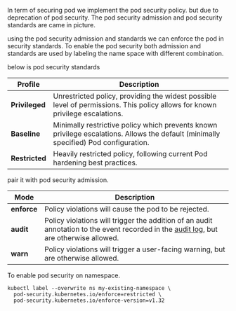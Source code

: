 In term of securing pod we implement the pod security policy. but due to deprecation of pod security. The pod security admission and pod security standards are came in picture.

using the pod security admission and standards we can enforce the pod in security standards. To enable the pod security both admission and standards are used by labeling the name space with different combination.

below is pod security standards

| Profile        | Description                                                                                                                          |
| -------------- | ------------------------------------------------------------------------------------------------------------------------------------ |
| **Privileged** | Unrestricted policy, providing the widest possible level of permissions. This policy allows for known privilege escalations.         |
| **Baseline**   | Minimally restrictive policy which prevents known privilege escalations. Allows the default (minimally specified) Pod configuration. |
| **Restricted** | Heavily restricted policy, following current Pod hardening best practices.                                                           |
pair it with pod security admission.

| Mode        | Description                                                                                                                                                                                          |
| ----------- | ---------------------------------------------------------------------------------------------------------------------------------------------------------------------------------------------------- |
| **enforce** | Policy violations will cause the pod to be rejected.                                                                                                                                                 |
| **audit**   | Policy violations will trigger the addition of an audit annotation to the event recorded in the [audit log](https://kubernetes.io/docs/tasks/debug/debug-cluster/audit/), but are otherwise allowed. |
| **warn**    | Policy violations will trigger a user-facing warning, but are otherwise allowed.                                                                                                                     |

To enable pod security on namespace.

```shell
kubectl label --overwrite ns my-existing-namespace \
  pod-security.kubernetes.io/enforce=restricted \
  pod-security.kubernetes.io/enforce-version=v1.32
```
